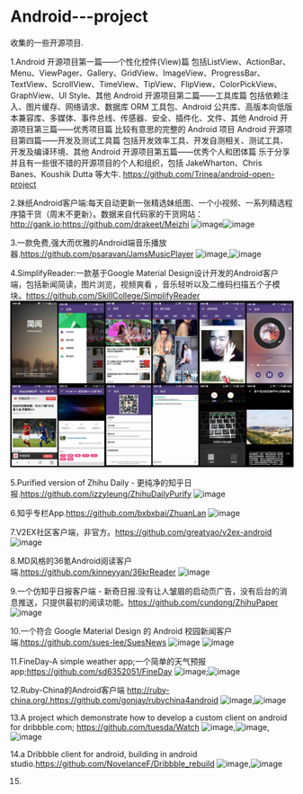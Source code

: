 # Android---project

收集的一些开源项目.

1.Android 开源项目第一篇——个性化控件(View)篇
  包括ListView、ActionBar、Menu、ViewPager、Gallery、GridView、ImageView、ProgressBar、TextView、ScrollView、TimeView、TipView、FlipView、ColorPickView、GraphView、UI Style、其他
Android 开源项目第二篇——工具库篇
  包括依赖注入、图片缓存、网络请求、数据库 ORM 工具包、Android 公共库、高版本向低版本兼容库、多媒体、事件总线、传感器、安全、插件化、文件、其他
Android 开源项目第三篇——优秀项目篇
  比较有意思的完整的 Android 项目
Android 开源项目第四篇——开发及测试工具篇
  包括开发效率工具、开发自测相关、测试工具、开发及编译环境、其他
Android 开源项目第五篇——优秀个人和团体篇
  乐于分享并且有一些很不错的开源项目的个人和组织，包括 JakeWharton、Chris Banes、Koushik Dutta 等大牛.
  https://github.com/Trinea/android-open-project

2.妹纸Android客户端:每天自动更新一张精选妹纸图、一个小视频、一系列精选程序猿干货（周末不更新）。数据来自代码家的干货网站：http://gank.io;https://github.com/drakeet/Meizhi
![image](https://github.com/drakeet/Meizhi/blob/master/screenshots/s0.png)![image](https://github.com/drakeet/Meizhi/blob/master/screenshots/s7.jpg)

3.一款免费,强大而优雅的Android端音乐播放器.https://github.com/psaravan/JamsMusicPlayer
![image](https://camo.githubusercontent.com/5a10d39909b2e64053adb49250802d31efe1d3a6/687474703a2f2f692e696d6775722e636f6d2f3268644d467a502e6a7067),![image](https://camo.githubusercontent.com/91bc80a064294979741bfe774d22eaa820fc877a/687474703a2f2f692e696d6775722e636f6d2f74644c694356592e6a7067)

4.SimplifyReader:一款基于Google Material Design设计开发的Android客户端，包括新闻简读，图片浏览，视频爽看 ，音乐轻听以及二维码扫描五个子模块。https://github.com/SkillCollege/SimplifyReader
![image](https://raw.githubusercontent.com/SkillCollege/server/master/SimplifyReader/images/all_in_one.jpg)

5.Purified version of Zhihu Daily - 更纯净的知乎日报.https://github.com/izzyleung/ZhihuDailyPurify
![image](https://raw.githubusercontent.com/izzyleung/ZhihuDailyPurify/master/ZhihuDailyPurify.png)

6.知乎专栏App.https://github.com/bxbxbai/ZhuanLan
![image](https://camo.githubusercontent.com/a09ce4b549e048400597aaf4d40b7866e496678b/687474703a2f2f69322e74696574756b752e636f6d2f323937303233396637313239363339382e706e67)

7.V2EX社区客户端，非官方。https://github.com/greatyao/v2ex-android
![image](https://camo.githubusercontent.com/681b0ef9558ea805dfa325ea958b263c94fd31f1/68747470733a2f2f7261772e6769746875622e636f6d2f677265617479616f2f763265782d616e64726f69642f6d61737465722f736e617073686f74732f6e6f6465732e706e67)

8.MD风格的36氪Android阅读客户端.https://github.com/kinneyyan/36krReader
![image](https://raw.githubusercontent.com/kinneyyan/36krReader/master/Screenshots/device-2015-10-29-152645.png)

9.一个仿知乎日报客户端 - 新奇日报.没有让人皱眉的启动页广告，没有后台的消息推送，只提供最初的阅读功能。https://github.com/cundong/ZhihuPaper
![image](https://raw.githubusercontent.com/cundong/ZhihuPaper/master/screenshot/one.png)

10.一个符合 Google Material Design 的 Android 校园新闻客户端.https://github.com/sues-lee/SuesNews
![image](https://github.com/sues-lee/SuesNews/blob/master/art/screenshot-2.png)
![image](https://github.com/sues-lee/SuesNews/blob/master/art/screenshot-3.png)

11.FineDay-A simple weather app;一个简单的天气预报app;https://github.com/sd6352051/FineDay
![image](https://camo.githubusercontent.com/ea45288811ac3b5836550ccc8f95b0dfdb66e218/687474703a2f2f70702e6d796170702e636f6d2f6d615f7069632f302f73686f745f31303633353533385f31383136373336315f325f313430323339323634372f353530);![image](https://camo.githubusercontent.com/acfe1f474ee6c773cc03e27f33c3913e6d50d03e/687474703a2f2f70702e6d796170702e636f6d2f6d615f7069632f302f73686f745f31303633353533385f31383136373336315f335f313430323339323634372f353530)

12.Ruby-China的Android客户端 http://ruby-china.org/.https://github.com/gonjay/rubychina4android
![image](https://camo.githubusercontent.com/d1c521c0c20e191cffbf93bae9a542256c457787/687474703a2f2f727562796368696e612e71696e6975646e2e636f6d2f6d656469612d32303134303230342532302831292e706e673f696d61676556696577322f312f772f3330302f682f353530),![image](https://camo.githubusercontent.com/9349ba23dc8e2101d8ff2d8b512ab98c2d3aca58/687474703a2f2f727562796368696e612e71696e6975646e2e636f6d2f6465766963652d323031342d30322d31302d3233323431322e706e673f696d61676556696577322f312f772f3330302f682f353530)

13.A project which demonstrate how to develop a custom client on android for dribbble.com;
https://github.com/tuesda/Watch
![image](https://github.com/tuesda/Watch/blob/master/animation/comments.gif),![image](https://github.com/tuesda/Watch/blob/master/animation/home.gif),![image](https://github.com/tuesda/Watch/blob/master/animation/drawer.gif)

14.a Dribbble client for android, building in android studio.https://github.com/NovelanceF/Dribbble_rebuild
![image](https://camo.githubusercontent.com/4006f3a3329b907139189fe2ecdde91bda446397/687474703a2f2f6661726d382e737461746963666c69636b722e636f6d2f373430392f31323739323736383135335f633033373333303534372e6a7067),![image](https://camo.githubusercontent.com/25f2d63421f5cf91120b294b658f696f3bf4ba93/687474703a2f2f6661726d342e737461746963666c69636b722e636f6d2f333830302f31323739323736353632335f373638386438326239622e6a7067)


15.

















